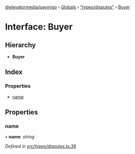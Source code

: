 [@elevatormedia/paymigo](../README.md) › [Globals](../globals.md) › ["types/disputes"](../modules/_types_disputes_.md) › [Buyer](_types_disputes_.buyer.md)

# Interface: Buyer

## Hierarchy

-   **Buyer**

## Index

### Properties

-   [name](_types_disputes_.buyer.md#name)

## Properties

### name

• **name**: _string_

_Defined in [src/types/disputes.ts:39](https://github.com/ELEVATORmedia/paymigo/blob/846a5f9/src/types/disputes.ts#L39)_
